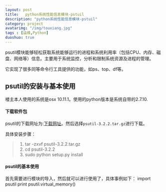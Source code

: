 ```yaml
---
layout: post
title:   python系统性能信息模块-pstuil
description: "python系统性能信息模块-pstuil"
category: project
avatarimg: "/img/touxiang.jpg"
tags : [运维,Python]
duoshuo: true
---
```

psutil模块能够轻松获取系统能够运行的进程和系统利用率（包括CPU、内存、磁盘、网络等）信息。主要用于系统监控，分析和限制系统资源及进程的管理。

它实现了很多同等命令行工具提供的功能，如ps、top、df等。

<!-- more -->
## psutil的安装与基本使用
楼主本人使用的系统是osx 10.11.1。使用的python版本是系统自带的2.7.10.

#### 下载软件包
psutil的下载网址为:[下载网址][1]。然后选择`psutil-3.2.2.tar.gz`进行下载。

具体安装步骤：

> 1. tar -zxvf psutil-3.2.2.tar.gz
> 2. cd psutil-3.2.2
> 3. sudo python setup.py install

#### psutil的基本使用
首先需要进行模块的导入，然后就可以进行使用了，具体事例如下：
import psutil
print psutil.virtual_memory()






[1]:	https://pypi.python.org/simple/psutil/